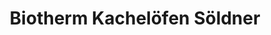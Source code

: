 ---
title: "Biotherm Kachelöfen Söldner"
url: /atting/biotherm-kacheloefen-soeldner/
shop: Kamine & Öfen
---